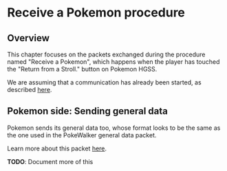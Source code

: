 # Receive a Pokemon procedure
## Overview
This chapter focuses on the packets exchanged during the procedure named "Receive a Pokemon", which happens when the player has touched the "Return from a Stroll." button on Pokemon HGSS.

We are assuming that a communication has already been started, as described [here](02%20-%20Starting%20a%20Communication.md).

## Pokemon side: Sending general data
Pokemon sends its general data too, whose format looks to be the same as the one used in the PokeWalker general data packet.

Learn more about this packet [here](Packets/0x40%20-%20Pokemon%20General%20Data.md).

**TODO**: Document more of this